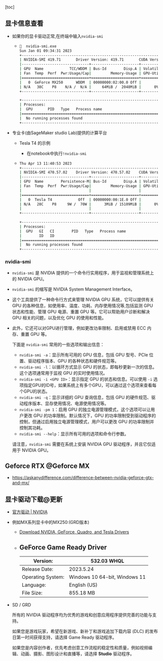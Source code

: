[toc]

## 显卡信息查看

- 如果你的显卡驱动正常,在终端中输入`nvidia-smi`

  - ```bash
    🚀  nvidia-smi.exe
    Sun Jan 01 09:34:31 2023
    +-----------------------------------------------------------------------------+
    | NVIDIA-SMI 419.71       Driver Version: 419.71       CUDA Version: 10.0     |
    |-------------------------------+----------------------+----------------------+
    | GPU  Name            TCC/WDDM | Bus-Id        Disp.A | Volatile Uncorr. ECC |
    | Fan  Temp  Perf  Pwr:Usage/Cap|         Memory-Usage | GPU-Util  Compute M. |
    |===============================+======================+======================|
    |   0  GeForce MX250      WDDM  | 00000000:02:00.0 Off |                  N/A |
    | N/A   38C    P8    N/A /  N/A |     64MiB /  2048MiB |      0%      Default |
    +-------------------------------+----------------------+----------------------+
    
    +-----------------------------------------------------------------------------+
    | Processes:                                                       GPU Memory |
    |  GPU       PID   Type   Process name                             Usage      |
    |=============================================================================|
    |  No running processes found                                                 |
    +-----------------------------------------------------------------------------+
    ```

- 专业卡(由SageMaker studio Lab)提供的计算平台

  - Tesla T4 的示例

    - 在notebook中执行`!nvidia-smi`

  - ```bash
    Thu Apr 13 11:40:53 2023       
    +-----------------------------------------------------------------------------+
    | NVIDIA-SMI 470.57.02    Driver Version: 470.57.02    CUDA Version: 11.4     |
    |-------------------------------+----------------------+----------------------+
    | GPU  Name        Persistence-M| Bus-Id        Disp.A | Volatile Uncorr. ECC |
    | Fan  Temp  Perf  Pwr:Usage/Cap|         Memory-Usage | GPU-Util  Compute M. |
    |                               |                      |               MIG M. |
    |===============================+======================+======================|
    |   0  Tesla T4            Off  | 00000000:00:1E.0 Off |                    0 |
    | N/A   28C    P8     9W /  70W |      3MiB / 15109MiB |      0%      Default |
    |                               |                      |                  N/A |
    +-------------------------------+----------------------+----------------------+
                                                                                   
    +-----------------------------------------------------------------------------+
    | Processes:                                                                  |
    |  GPU   GI   CI        PID   Type   Process name                  GPU Memory |
    |        ID   ID                                                   Usage      |
    |=============================================================================|
    |  No running processes found                                                 |
    +-----------------------------------------------------------------------------+
    ```

    

### nvidia-smi

- `nvidia-smi` 是 NVIDIA 提供的一个命令行实用程序，用于监视和管理系统上的 NVIDIA GPU。

- `nvidia-smi` 的缩写是 NVIDIA System Management Interface。

- 这个工具提供了一种命令行方式来管理 NVIDIA GPU 系统，它可以提供有关 GPU 的各种信息，如使用率、温度、功耗、内存使用情况等,包括监测 GPU 状态和性能、管理 GPU 电源、重置 GPU 等。它可以帮助用户诊断和解决 GPU 相关的问题，以及优化 GPU 的使用和性能。

- 此外，它还可以对GPU进行管理，例如更改功率限制、启用或禁用 ECC 内存、重置 GPU 等。

  下面是 `nvidia-smi` 常用的一些选项和输出信息：

  - `nvidia-smi -a`：显示所有可用的 GPU 信息，包括 GPU 型号、PCIe 位置、驱动程序版本、GPU 的各种状态和硬件规范等。
  - `nvidia-smi -l`：以循环方式显示 GPU 的状态，即每秒更新一次的信息。这个选项通常用于监视 GPU 的实时使用情况。
  - `nvidia-smi -i <GPU ID>`：显示指定 GPU 的状态和信息。可以使用 `-i` 选项指定GPU的ID号，如果系统上有多个GPU，可以通过这个选项来查看每个GPU的状态。
  - `nvidia-smi -q`：显示详细的 GPU 查询信息，包括 GPU 的硬件规范、驱动程序版本、显存使用情况、电源使用情况等。
  - `nvidia-smi -pm 1`：启用 GPU 的独立电源管理模式，这个选项可以让用户更改 GPU 的功率限制。默认情况下，GPU 的功率限制受到驱动程序的控制，但通过启用独立电源管理模式，用户可以更改 GPU 的功率限制并控制其功耗。
  - `nvidia-smi --help`：显示所有可用的选项和命令行参数。

  请注意，`nvidia-smi` 需要在系统上安装 NVIDIA GPU 驱动程序，并且它仅适用于 NVIDIA GPU。

## Geforce RTX @Geforce MX

- https://askanydifference.com/difference-between-nvidia-geforce-gtx-and-mx/

## 显卡驱动下载@更新

- [官方驱动 | NVIDIA](https://www.nvidia.cn/Download/index.aspx?lang=cn)

- 例如MX系列显卡中的MX250:(GRD版本)

  - [Download NVIDIA, GeForce, Quadro, and Tesla Drivers](https://www.nvidia.cn/content/DriverDownloads/confirmation.php?url=/Windows/532.03/532.03-notebook-win10-win11-64bit-international-dch-whql.exe&lang=us&type=geforcem)

  - ## GeForce Game Ready Driver

     

    | Version:          | 532.03 **WHQL**               |
    | ----------------- | ----------------------------- |
    | Release Date:     | 2023.5.24                     |
    | Operating System: | Windows 10 64-bit, Windows 11 |
    | Language:         | English (US)                  |
    | File Size:        | 855.18 MB                     |

- SD / GRD

  所有的 NVIDIA 驱动程序均为优秀的游戏和创意应用程序提供完善的功能与支持。

  如果您是游戏玩家，希望在新游戏、新补丁和游戏追加下载内容 (DLC) 的发布日第一时间获得支持，请选择 Game Ready 驱动程序。

  如果您是内容创作者，优先考虑创意工作流程的稳定性和质量，例如视频编辑、动画、摄影、图形设计和直播等，请选择 **Studio** 驱动程序。